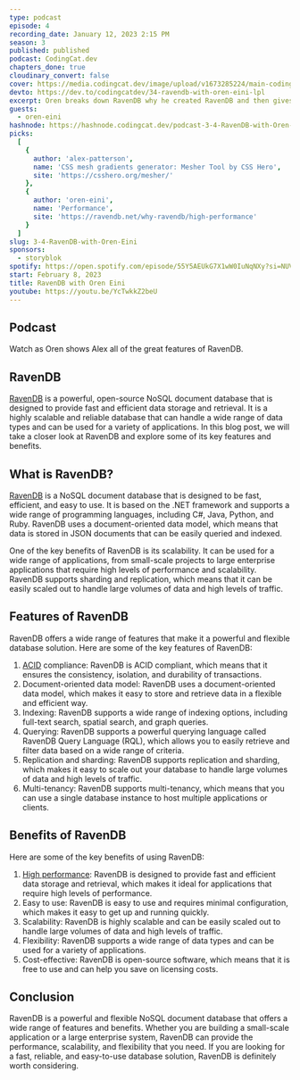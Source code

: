 ```yaml
---
type: podcast
episode: 4
recording_date: January 12, 2023 2:15 PM
season: 3
published: published
podcast: CodingCat.dev
chapters_done: true
cloudinary_convert: false
cover: https://media.codingcat.dev/image/upload/v1673285224/main-codingcatdev-photo/RavenDB-with-Oren-Eini.jpg
devto: https://dev.to/codingcatdev/34-ravendb-with-oren-eini-lpl
excerpt: Oren breaks down RavenDB why he created RavenDB and then gives Alex a full demo on its features and capabilities.
guests:
  - oren-eini
hashnode: https://hashnode.codingcat.dev/podcast-3-4-RavenDB-with-Oren-Eini
picks:
  [
    {
      author: 'alex-patterson',
      name: 'CSS mesh gradients generator: Mesher Tool by CSS Hero',
      site: 'https://csshero.org/mesher/'
    },
    {
      author: 'oren-eini',
      name: 'Performance',
      site: 'https://ravendb.net/why-ravendb/high-performance'
    }
  ]
slug: 3-4-RavenDB-with-Oren-Eini
sponsors:
  - storyblok
spotify: https://open.spotify.com/episode/55Y5AEUkG7X1wW0IuNqNXy?si=NUVb_XAVQ-q2s-s8Qv97Zw
start: February 8, 2023
title: RavenDB with Oren Eini
youtube: https://youtu.be/YcTwkkZ2beU
---
```


## Podcast

Watch as Oren shows Alex all of the great features of RavenDB.

## RavenDB

[RavenDB](https://ravendb.net/) is a powerful, open-source NoSQL document database that is designed to provide fast and efficient data storage and retrieval. It is a highly scalable and reliable database that can handle a wide range of data types and can be used for a variety of applications. In this blog post, we will take a closer look at RavenDB and explore some of its key features and benefits.

## What is RavenDB?

[RavenDB](https://ravendb.net/) is a NoSQL document database that is designed to be fast, efficient, and easy to use. It is based on the .NET framework and supports a wide range of programming languages, including C#, Java, Python, and Ruby. RavenDB uses a document-oriented data model, which means that data is stored in JSON documents that can be easily queried and indexed.

One of the key benefits of RavenDB is its scalability. It can be used for a wide range of applications, from small-scale projects to large enterprise applications that require high levels of performance and scalability. RavenDB supports sharding and replication, which means that it can be easily scaled out to handle large volumes of data and high levels of traffic.

## Features of RavenDB

RavenDB offers a wide range of features that make it a powerful and flexible database solution. Here are some of the key features of RavenDB:

1. [ACID](https://ravendb.net/why-ravendb/acid-transactions) compliance: RavenDB is ACID compliant, which means that it ensures the consistency, isolation, and durability of transactions.
2. Document-oriented data model: RavenDB uses a document-oriented data model, which makes it easy to store and retrieve data in a flexible and efficient way.
3. Indexing: RavenDB supports a wide range of indexing options, including full-text search, spatial search, and graph queries.
4. Querying: RavenDB supports a powerful querying language called RavenDB Query Language (RQL), which allows you to easily retrieve and filter data based on a wide range of criteria.
5. Replication and sharding: RavenDB supports replication and sharding, which makes it easy to scale out your database to handle large volumes of data and high levels of traffic.
6. Multi-tenancy: RavenDB supports multi-tenancy, which means that you can use a single database instance to host multiple applications or clients.

## Benefits of RavenDB

Here are some of the key benefits of using RavenDB:

1. [High performance](https://ravendb.net/why-ravendb/high-performance): RavenDB is designed to provide fast and efficient data storage and retrieval, which makes it ideal for applications that require high levels of performance.
2. Easy to use: RavenDB is easy to use and requires minimal configuration, which makes it easy to get up and running quickly.
3. Scalability: RavenDB is highly scalable and can be easily scaled out to handle large volumes of data and high levels of traffic.
4. Flexibility: RavenDB supports a wide range of data types and can be used for a variety of applications.
5. Cost-effective: RavenDB is open-source software, which means that it is free to use and can help you save on licensing costs.

## Conclusion

RavenDB is a powerful and flexible NoSQL document database that offers a wide range of features and benefits. Whether you are building a small-scale application or a large enterprise system, RavenDB can provide the performance, scalability, and flexibility that you need. If you are looking for a fast, reliable, and easy-to-use database solution, RavenDB is definitely worth considering.
